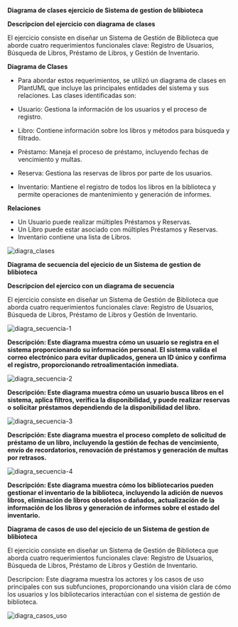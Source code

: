 **Diagrama de clases ejercicio de Sistema de gestion de blibioteca**

**Descripcion del ejercicio con diagrama de clases**
 
 El ejercicio consiste en diseñar un Sistema de Gestión de Biblioteca que aborde cuatro requerimientos funcionales clave: Registro de Usuarios, Búsqueda de Libros, Préstamo de Libros, y Gestión de Inventario. 

 **Diagrama de Clases**

- Para abordar estos requerimientos, se utilizó un diagrama de clases en PlantUML que incluye las principales entidades del sistema y sus relaciones. Las clases identificadas son:

- Usuario: Gestiona la información de los usuarios y el proceso de registro.
- Libro: Contiene información sobre los libros y métodos para búsqueda y filtrado.
- Préstamo: Maneja el proceso de préstamo, incluyendo fechas de vencimiento y multas.
- Reserva: Gestiona las reservas de libros por parte de los usuarios.
- Inventario: Mantiene el registro de todos los libros en la biblioteca y permite operaciones de mantenimiento y generación de informes.

**Relaciones**
- Un Usuario puede realizar múltiples Préstamos y Reservas.
- Un Libro puede estar asociado con múltiples Préstamos y Reservas.
- Inventario contiene una lista de Libros.

![diagra_clases](./diagrma_clases.png)


**Diagrama de secuencia del ejecicio de un Sistema de gestion de blibioteca**


**Descripcion del ejercico con un diagrama de secuencia**

El ejercicio consiste en diseñar un Sistema de Gestión de Biblioteca que aborda cuatro requerimientos funcionales clave: Registro de Usuarios, Búsqueda de Libros, Préstamo de Libros y Gestión de Inventario. 


![diagra_secuencia-1](./diagrama_secuencia-1.png)

**Descripción: Este diagrama muestra cómo un usuario se registra en el sistema proporcionando su información personal. El sistema valida el correo electrónico para evitar duplicados, genera un ID único y confirma el registro, proporcionando retroalimentación inmediata.**

![diagra_secuencia-2](./diagrama_secuencia-2.png)

**Descripción: Este diagrama muestra cómo un usuario busca libros en el sistema, aplica filtros, verifica la disponibilidad, y puede realizar reservas o solicitar préstamos dependiendo de la disponibilidad del libro.**

![diagra_secuencia-3](./diagrama_secuencia-3.png)

**Descripción: Este diagrama muestra el proceso completo de solicitud de préstamo de un libro, incluyendo la gestión de fechas de vencimiento, envío de recordatorios, renovación de préstamos y generación de multas por retrasos.**

![diagra_secuencia-4](./diagrama_secuencia-4.png)

**Descripción: Este diagrama muestra cómo los bibliotecarios pueden gestionar el inventario de la biblioteca, incluyendo la adición de nuevos libros, eliminación de libros obsoletos o dañados, actualización de la información de los libros y generación de informes sobre el estado del inventario.**



**Diagrama de casos de uso del ejecicio de un Sistema de gestion de blibioteca**

El ejercicio consiste en diseñar un Sistema de Gestión de Biblioteca que aborda cuatro requerimientos funcionales clave: Registro de Usuarios, Búsqueda de Libros, Préstamo de Libros y Gestión de Inventario. 

Descripcion: Este diagrama muestra los actores y los casos de uso principales con sus subfunciones, proporcionando una visión clara de cómo los usuarios y los bibliotecarios interactúan con el sistema de gestión de biblioteca.

![diagra_casos_uso](./diagrama_casos_uso.png)

